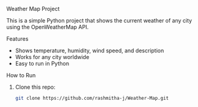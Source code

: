 Weather Map Project

This is a simple Python project that shows the current weather of any city using the OpenWeatherMap API.

Features
- Shows temperature, humidity, wind speed, and description
- Works for any city worldwide
- Easy to run in Python

How to Run
1. Clone this repo:
   ```bash
   git clone https://github.com/rashmitha-j/Weather-Map.git

